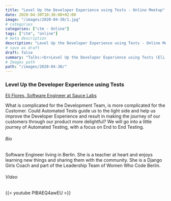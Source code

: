 ```yaml
---
title: "Level Up the Developer Experience using Tests - Online Meetup"
date: 2020-04-30T10:30:00+02:00
image: "/images/2020-04-30/1.jpg"
# categories
categories: ["ctm - Online"]
tags: ["ctm", "online"]
# meta description
description: "Level Up the Developer Experience using Tests - Online Meetup"
# save as draft
draft: false
summary: "Talks:<br>Level Up the Developer Experience using Tests (Eli Flores)"
# Images path
path: "/images/2020-04-30/"
---
```


### Level Up the Developer Experience using Tests
[Eli Flores, Software Engineer at Sauce Labs](https://www.linkedin.com/in/elifloresch/)

What is complicated for the Development Team, is more complicated for 
the Customer. Could Automated Tests guide us to the light side and help 
us improve the Developer Experience and result in making the journey of 
our customers through our product more delightful?
We will go into a little journey of Automated Testing, with a focus 
on End to End Testing.

###### Bio
Software Engineer living in Berlin. She is a teacher at heart 
and enjoys learning new things and sharing them with the community. 
She is a Django Girls Coach and part of the Leadership Team of Women 
Who Code Berlin.

###### Video
{{< youtube PlBAEQ4awEU >}}